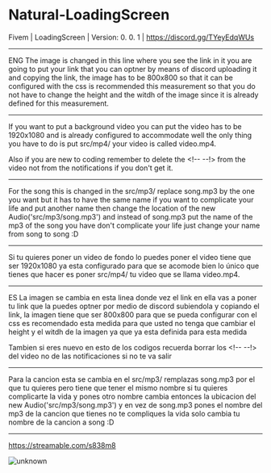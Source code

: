 # Natural-LoadingScreen
Fivem | LoadingScreen | Version: 0. 0. 1 | https://discord.gg/TYeyEdqWUs

-------------------------------------------------
ENG
The image is changed in this line where you see the link in it you are going to 
put your link that you can optner by means of discord uploading it and copying the 
link, the image has to be 800x800 so that it can be configured with the css is recommended 
this measurement so that you do not have to change the height and the witdh of the image 
since it is already defined for this measurement.

-------------------------------------------------

If you want to put a background video you can put the video has to be 1920x1080 
and is already configured to accommodate well the only thing you have to do is
put src/mp4/ your video is called video.mp4. 

Also if you are new to coding remember to delete the <!-- --!> from the video not from the notifications if you don't get it.

-------------------------------------------------

For the song this is changed in the src/mp3/ replace song.mp3 by the 
one you want but it has to have the same name if you want to complicate 
your life and put another name then change the location of the new Audio('src/mp3/song.mp3') 
and instead of song.mp3 put the name of the mp3 of the song you have don't complicate
your life just change your name from song to song :D

-------------------------------------------------

Si tu quieres poner un video de fondo lo puedes poner el video tiene que 
ser 1920x1080 ya esta configurado para que se acomode bien lo único que tienes 
que hacer es poner src/mp4/ tu video que se llama video.mp4. 

---------------------------------------------------
ES
La imagen se cambia en esta linea donde vez el link en ella vas a poner tu link que la 
puedes optner por medio de discord subiendola y copiando el link, la imagen tiene que ser
800x800 para que se pueda configurar con el css es recomendado esta medida para que usted
no tenga que cambiar el height y el witdh de la imagen ya que ya esta definida para esta medida

Tambien si eres nuevo en esto de los codigos recuerda borrar los <!-- --!> del video no de 
las notificaciones si no te va salir

---------------------------------------------------

Para la cancion esta se cambia en el src/mp3/ remplazas song.mp3 por el que tu quieres pero tiene 
que tener el mismo nombre si tu quieres complicarte la vida y pones otro nombre cambia entonces la ubicacion del
 new Audio('src/mp3/song.mp3') y en vez de song.mp3 pones el nombre del mp3 de la cancion que tienes no te compliques 
la vida solo cambia tu nombre de la cancion a song :D

---------------------------------------------------

https://streamable.com/s838m8


![unknown](https://cdn.discordapp.com/attachments/1011477944604041277/1012155005727420547/unknown.png)

